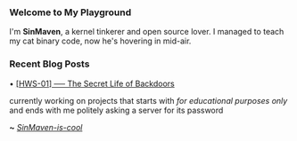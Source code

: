 ### Welcome to My Playground

I'm **SinMaven**, a kernel tinkerer and open source lover. I managed to teach my cat binary code, now he's hovering in mid-air.

### Recent Blog Posts

<!-- blog starts -->
• [[HWS-01] ── The Secret Life of Backdoors](https://sinmaven.vercel.app/blog/hardware/hws-01/)<!-- blog ends --> 

currently working on projects that starts with _for educational purposes only_ and ends with me politely asking a server for its password

**~** [_SinMaven-is-cool_](https://sinmaven.github.io/)
